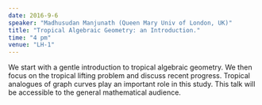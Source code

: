 ```yaml
---
date: 2016-9-6
speaker: "Madhusudan Manjunath (Queen Mary Univ of London, UK)"
title: "Tropical Algebraic Geometry: an Introduction."
time: "4 pm" 
venue: "LH-1"
---
```

We start with a gentle introduction to tropical algebraic geometry. We then focus on the tropical lifting problem and discuss recent progress. Tropical analogues of graph curves play an important role in this study. This talk will be accessible to the general mathematical audience.
